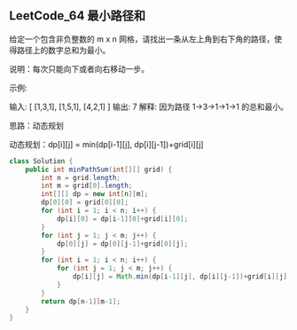 ## LeetCode_64 最小路径和

给定一个包含非负整数的 m x n 网格，请找出一条从左上角到右下角的路径，使得路径上的数字总和为最小。

说明：每次只能向下或者向右移动一步。

示例:

输入:
[
  [1,3,1],
  [1,5,1],
  [4,2,1]
]
输出: 7
解释: 因为路径 1→3→1→1→1 的总和最小。

思路：动态规划

动态规划：dp[i][j] = min(dp[i-1][j], dp[i][j-1])+grid[i][j]

```java
class Solution {
    public int minPathSum(int[][] grid) {
        int n = grid.length;
        int m = grid[0].length;
        int[][] dp = new int[n][m];
        dp[0][0] = grid[0][0];
        for (int i = 1; i < n; i++) {
            dp[i][0] = dp[i-1][0]+grid[i][0];
        }
        for (int j = 1; j < m; j++) {
            dp[0][j] = dp[0][j-1]+grid[0][j];
        }
        for (int i = 1; i < n; i++) {
            for (int j = 1; j < m; j++) {
                dp[i][j] = Math.min(dp[i-1][j], dp[i][j-1])+grid[i][j];
            }
        }
        return dp[n-1][m-1];
    }
}
```

